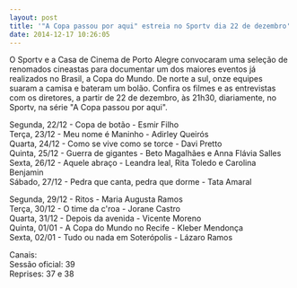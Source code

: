 ```yaml
---
layout: post
title: '"A Copa passou por aqui" estreia no Sportv dia 22 de dezembro'
date: 2014-12-17 10:26:05
---
```

O Sportv e a Casa de Cinema de Porto Alegre convocaram uma seleção de renomados cineastas para documentar um dos maiores eventos já realizados no Brasil, a Copa do Mundo. De norte a sul, onze equipes suaram a camisa e bateram um bolão. Confira os filmes e as entrevistas com os diretores, a partir de 22 de dezembro, às 21h30, diariamente, no Sportv, na série "A Copa passou por aqui".

Segunda, 22/12 - Copa de botão - Esmir Filho\
Terça, 23/12 - Meu nome é Maninho - Adirley Queirós\
Quarta, 24/12 - Como se vive como se torce - Davi Pretto\
Quinta, 25/12 - Guerra de gigantes - Beto Magalhães e Anna Flávia Salles\
Sexta, 26/12 - Aquele abraço - Leandra leal, Rita Toledo e Carolina Benjamin\
Sábado, 27/12 - Pedra que canta, pedra que dorme - Tata Amaral

Segunda, 29/12 - Ritos - Maria Augusta Ramos\
Terça, 30/12 - O time da c'roa - Jorane Castro\
Quarta, 31/12 - Depois da avenida - Vicente Moreno\
Quinta, 01/01 - A Copa do Mundo no Recife - Kleber Mendonça\
Sexta, 02/01 - Tudo ou nada em Soterópolis - Lázaro Ramos

Canais:\
Sessão oficial: 39\
Reprises: 37 e 38